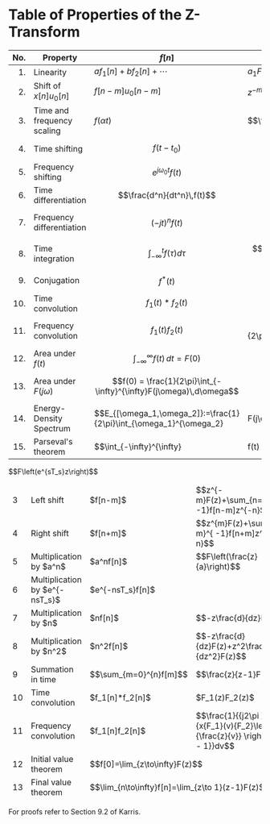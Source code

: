# Table of Properties of the Z-Transform

| No. | **Property** | $f[n]$ | $F(z)$ |
|----:|----------|--------|--------------|
| 1.   | Linearity | $af_1[n]+bf_2[n]+\cdots$ | $a_1F_1(j\omega)+a_2F_2(j\omega)+\cdots+a_nF_n(j\omega)$ |
| 2.   | Shift of $x[n]u_0[n]$ | $f[n-m]u_0[n-m]$ | $z^{-m}F(z)$ |
| 3.  | Time and frequency scaling | $f(\alpha t)$ | $$\frac{1}{|\alpha|}F\left(j\frac{\omega}{\alpha}\right)$$ | time compression is frequency expansion and *vice versa* |
| 4.  | Time shifting | $$f(t-t_0)$$ | $$e^{-j\omega t_0}F(j\omega)$$ | A time shift corresponds to a phase shift in frequency domain |
| 5.  | Frequency shifting | $$e^{j\omega_0 t}f(t)$$ | $$F(j\omega-j\omega_0)$$ | Multiplying a signal by a complex exponential results in a frequency shift. |
| 6.  | Time differentiation | $$\frac{d^n}{dt^n}\,f(t)$$ | $$(j\omega)^nF(j\omega)$$ | |
| 7.  | Frequency differentiation | $$(-jt)^n f(t)$$ | $$\frac{d^n}{d\omega^n}F(j\omega)$$ | |
| 8.  | Time integration | $$\int_{-\infty}^{t}f(\tau)d\tau$$ | $$\frac{F(j\omega)}{j\omega}+\pi F(0)\delta(\omega)$$ | |
| 9.  | Conjugation | $$f^*(t)$$ | $$F^*(-j\omega)$$ | |
| 10. | Time convolution | $$f_1(t)*f_2(t)$$ | $$F_1(j\omega) F_2(j\omega)$$ | Compare with Laplace Transform | |
| 11. | Frequency convolution | $$f_1(t)f_2(t)$$ | $$\frac{1}{2\pi}F_1(j\omega)*F_2(j\omega)$$ | This has application to amplitude modulation as shown in Boulet pp 182&mdash;183. |
| 12. | Area under $f(t)$ | $$\int_{-\infty}^{\infty} f(t)\,dt = F(0)$$ | | Way to calculate DC (or average) value of a signal |
| 13. | Area under $F(j\omega)$ | $$f(0) = \frac{1}{2\pi}\int_{-\infty}^{\infty}F(j\omega)\,d\omega$$ |  |
| 14. | Energy-Density Spectrum | $$E_{[\omega_1,\omega_2]}:=\frac{1}{2\pi}\int_{\omega_1}^{\omega_2}|F(j\omega)|^2\,d\omega.$$ | |
| 15. | Parseval's theorem | $$\int_{-\infty}^{\infty}|f(t)|^2\,dt=\frac{1}{2\pi}\int_{-\infty}^{\infty}|F(j\omega)|^2\,d\omega.$$ | | Definition RMS follows from this |

<table>
<thead>
<tr><td>3</td><td>Left shift</td><td>$f[n-m]$</td><td>$$z^{-m}F(z)+\sum_{n=0}^{m
-1}f[n-m]z^{-n}$$</td></tr>
<tr><td>4</td><td>Right shift</td><td>$f[n+m]$</td><td>$$z^{m}F(z)+\sum_{n=-m}^{
-1}f[n+m]z^{-n}$$</td></tr>
<tr><td>5</td><td>Multiplication by
$a^n$</td><td>$a^nf[n]$</td><td>$$F\left(\frac{z}{a}\right)$$</td></tr>
<tr><td>6</td><td>Multiplication by $e^{-nsT_s}$</td><td>$e^{-nsT_s}f[n]$</td><t
d>$$F\left(e^{sT_s}z\right)$$</td></tr>
<tr><td>7</td><td>Multiplication by
$n$</td><td>$nf[n]$</td><td>$$-z\frac{d}{dz}F(z)$$</td></tr>
<tr><td>8</td><td>Multiplication by $n^2$</td><td>$n^2f[n]$</td><td>$$-z\frac{d}
{dz}F(z)+z^2\frac{d^2}{dz^2}F(z)$$</td></tr>
<tr><td>9</td><td>Summation in
time</td><td>$$\sum_{m=0}^{n}f[m]$$</td><td>$$\frac{z}{z-1}F(z)$$</td></tr>
<tr><td>10</td><td>Time
convolution</td><td>$f_1[n]*f_2[n]$</td><td>$F_1(z)F_2(z)$</td></tr>
<tr><td>11</td><td>Frequency
convolution</td><td>$f_1[n]f_2[n]$</td><td>$$\frac{1}{{j2\pi }}\oint
{x{F_1}(v){F_2}\left( {\frac{z}{v}} \right)} {v^{ - 1}}dv$$</td></tr>
<tr><td>12</td><td>Initial value theorem</td><td
colspan="2">$$f[0]=\lim_{z\to\infty}F(z)$$</td></tr>
<tr><td>13</td><td>Final value theorem</td><td
colspan="2">$$\lim_{n\to\infty}f[n]=\lim_{z\to 1}(z-1)F(z)$$</td></tr>
</tbody>
</table>

<p>For proofs refer to Section 9.2 of Karris.</p>
